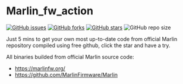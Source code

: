 # Marlin_fw_action
[![GitHub issues](https://img.shields.io/github/issues/ccccmagicboy/Marlin_fw_action)](https://github.com/ccccmagicboy/Marlin_fw_action/issues) [![GitHub forks](https://img.shields.io/github/forks/ccccmagicboy/Marlin_fw_action)](https://github.com/ccccmagicboy/Marlin_fw_action/network) [![GitHub stars](https://img.shields.io/github/stars/ccccmagicboy/Marlin_fw_action)](https://github.com/ccccmagicboy/Marlin_fw_action/stargazers)
![GitHub repo size](https://img.shields.io/github/repo-size/ccccmagicboy/Marlin_fw_action)

Just 5 mins to get your own most up-to-date code from official Marlin repository compiled using free github, click the star and have a try.

All binaries builded from official Marlin source code:
- https://marlinfw.org/
- https://github.com/MarlinFirmware/Marlin


